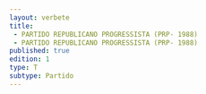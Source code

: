```yaml
---
layout: verbete
title:
 - PARTIDO REPUBLICANO PROGRESSISTA (PRP- 1988)
 - PARTIDO REPUBLICANO PROGRESSISTA (PRP- 1988)
published: true
edition: 1  
type: T
subtype: Partido
---
```


